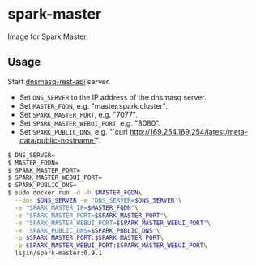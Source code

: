 spark-master
============

Image for Spark Master.

Usage
-----

Start [dnsmasq-rest-api](https://index.docker.io/u/lijin/dnsmasq-rest-api/) server.

* Set `DNS_SERVER` to the IP address of the dnsmasq server.
* Set `MASTER_FQDN`, e.g. "master.spark.cluster".
* Set `SPARK_MASTER_PORT`, e.g. "7077".
* Set `SPARK_MASTER_WEBUI_PORT`, e.g. "8080".
* Set `SPARK_PUBLIC_DNS`, e.g. "\`curl http://169.254.169.254/latest/meta-data/public-hostname`".

```bash
$ DNS_SERVER=
$ MASTER_FQDN=
$ SPARK_MASTER_PORT=
$ SPARK_MASTER_WEBUI_PORT=
$ SPARK_PUBLIC_DNS=
$ sudo docker run -d -h $MASTER_FQDN\
  --dns $DNS_SERVER -e "DNS_SERVER=$DNS_SERVER"\
  -e "SPARK_MASTER_IP=$MASTER_FQDN"\
  -e "SPARK_MASTER_PORT=$SPARK_MASTER_PORT"\
  -e "SPARK_MASTER_WEBUI_PORT=$SPARK_MASTER_WEBUI_PORT"\
  -e "SPARK_PUBLIC_DNS=$SPARK_PUBLIC_DNS"\
  -p $SPARK_MASTER_PORT:$SPARK_MASTER_PORT\
  -p $SPARK_MASTER_WEBUI_PORT:$SPARK_MASTER_WEBUI_PORT\
  lijin/spark-master:0.9.1
```